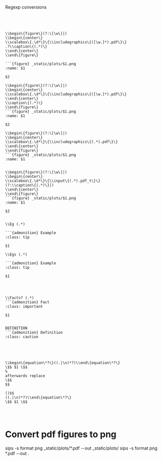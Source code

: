 Regexp conversions
```




\\begin\{figure\}(?:\[\w\]|)
\\begin\{center\}
\\scalebox\{.\d*\}\{\\includegraphics\{([\w.]*).pdf\}\}
.?\\caption\{(.*)\}
\\end\{center\}
\\end\{figure\}

```{figure} _static/plots/$1.png
:name: $1

$2

\\begin\{figure\}(?:\[\w\]|)
\\begin\{center\}
\\scalebox\{.\d*\}\{\\includegraphics\{([\w.]*).pdf\}\}
\\end\{center\}
\\caption\{(.*)\}
\\end\{figure\}
```{figure} _static/plots/$1.png
:name: $1

$2

\\begin\{figure\}(?:\[\w\]|)
\\begin\{center\}
\\scalebox\{.\d*\}\{\\includegraphics\{(.*).pdf\}\}
\\end\{center\}
\\end\{figure\}
```{figure} _static/plots/$1.png
:name: $1


\\begin\{figure\}(?:\[\w\]|)
\\begin\{center\}
\\scalebox\{.\d*\}\{\\input\{(.*).pdf_t\}\}
(?:\\caption\{(.*)\}|)
\\end\{center\}
\\end\{figure\}
```{figure} _static/plots/$1.png
:name: $1

$2


\\Eg (.*)

```{admonition} Example
:class: tip

$1

\\Egs (.*)

```{admonition} Example
:class: tip

$1




\\Facts? (.*)
```{admonition} Fact
:class: important

$1


DEFINITION
```{admonition} Definition
:class: caution





\\begin\{equation\*?\}((.|\n)*?)\\end\{equation\*?\}
\$$ $1 \$$
%
afterwards replace
\$$
$$

()$$
((.|\n)*?)\\end\{equation\*?\}
\$$ $1 \$$




```

# Convert pdf figures to png
sips -s format png _static/plots/*.pdf --out _static/plots/
sips -s format png *.pdf --out .
